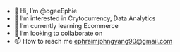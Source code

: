 - 👋 Hi, I’m @ogeeEphie
- 👀 I’m interested in Crytocurrency, Data Analytics
- 🌱 I’m currently learning Ecommerce
- 💞️ I’m looking to collaborate on 
- 📫 How to reach me ephraimjohngyang90@gmail.com

<!---
ogeeEphie/ogeeEphie is a ✨ special ✨ repository because its `README.md` (this file) appears on your GitHub profile.
You can click the Preview link to take a look at your changes.
--->

